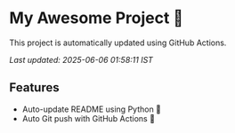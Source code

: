 # My Awesome Project 🚀

This project is automatically updated using GitHub Actions.

_Last updated: 2025-06-06 01:58:11 IST_

## Features
- Auto-update README using Python 🐍
- Auto Git push with GitHub Actions 🤖
